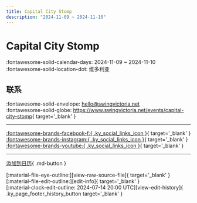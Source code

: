 ```yaml
---
title: Capital City Stomp
description: "2024-11-09 ~ 2024-11-10"
---
```


# Capital City Stomp 

:fontawesome-solid-calendar-days: 2024-11-09 ~ 2024-11-10  
:fontawesome-solid-location-dot: 维多利亚  

## 联系

:fontawesome-solid-envelope: <hello@swingvictoria.net>  
:fontawesome-solid-globe: <https://www.swingvictoria.net/events/capital-city-stomp>{ target='_blank' }  

---

 [:fontawesome-brands-facebook-f:{ .ky_social_links_icon }](https://www.facebook.com/SwingVictoria){ target='_blank' } [:fontawesome-brands-instagram:{ .ky_social_links_icon }](https://instagram.com/swingvictoria){ target='_blank' } [:fontawesome-brands-youtube:{ .ky_social_links_icon }](https://youtube.com/@SwingDanceVictoria){ target='_blank' }

---

[添加到日历](https://swing.news/ics/zh-Hans/2024/en_CA/capital-city-stomp-2024.ics){ .md-button }

<div class="ky_page_footer" markdown>
<div class="ky_page_footer_trailing" markdown="span">
[:material-file-eye-outline:][view-raw-source-file]{ target='_blank' }
[:material-file-edit-outline:][edit-info]{ target='_blank' }
</div>
<div class="ky_page_footer_leading" markdown="span">
[:material-clock-edit-outline: 2024-07-14 20:00 UTC][view-edit-history]{ .ky_page_footer_history_button target='_blank' }
</div>
</div>

[view-raw-source-file]: https://github.com/swingdance/events/blob/main/2024/en_CA/capital-city-stomp-2024.json "查看原始源文件"
[edit-info]: https://github.com/swingdance/events/issues/new?assignees=&labels=update+event&projects=&template=03-update_entity.yml&title=%5B2024%2Fen_CA%5D%20Capital%20City%20Stomp&region=en_CA&year=2024&id=capital-city-stomp-2024&name=Capital%20City%20Stomp&org_id= "编辑信息"

[view-edit-history]: https://github.com/swingdance/events/commits/main/2024/en_CA/capital-city-stomp-2024.json "查看编辑历史"
